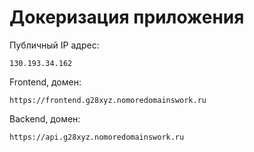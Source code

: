 # Докеризация приложения

Публичный IP адрес:

```
130.193.34.162
```

Frontend, домен:

```
https://frontend.g28xyz.nomoredomainswork.ru
```

Backend, домен:

```
https://api.g28xyz.nomoredomainswork.ru
```
